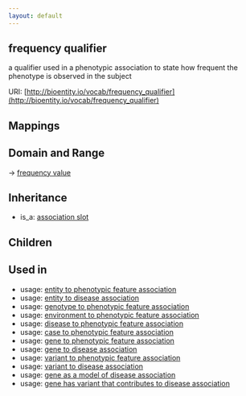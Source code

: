 ```yaml
---
layout: default
---
```


## frequency qualifier


a qualifier used in a phenotypic association to state how frequent the phenotype is observed in the subject

URI: [http://bioentity.io/vocab/frequency_qualifier](http://bioentity.io/vocab/frequency_qualifier)
## Mappings


## Domain and Range

 -> [frequency value](FrequencyValue.html)

## Inheritance

 *  is_a: [association slot](association_slot.html)

## Children


## Used in

 *  usage: [entity to phenotypic feature association](EntityToPhenotypicFeatureAssociation.html)
 *  usage: [entity to disease association](EntityToDiseaseAssociation.html)
 *  usage: [genotype to phenotypic feature association](GenotypeToPhenotypicFeatureAssociation.html)
 *  usage: [environment to phenotypic feature association](EnvironmentToPhenotypicFeatureAssociation.html)
 *  usage: [disease to phenotypic feature association](DiseaseToPhenotypicFeatureAssociation.html)
 *  usage: [case to phenotypic feature association](CaseToPhenotypicFeatureAssociation.html)
 *  usage: [gene to phenotypic feature association](GeneToPhenotypicFeatureAssociation.html)
 *  usage: [gene to disease association](GeneToDiseaseAssociation.html)
 *  usage: [variant to phenotypic feature association](VariantToPhenotypicFeatureAssociation.html)
 *  usage: [variant to disease association](VariantToDiseaseAssociation.html)
 *  usage: [gene as a model of disease association](GeneAsAModelOfDiseaseAssociation.html)
 *  usage: [gene has variant that contributes to disease association](GeneHasVariantThatContributesToDiseaseAssociation.html)
